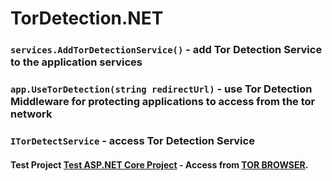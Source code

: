 # TorDetection.NET
### ``services.AddTorDetectionService()`` - add Tor Detection Service to the application services

### ``app.UseTorDetection(string redirectUrl)`` - use Tor Detection Middleware for protecting applications to access from the tor network

### ``ITorDetectService`` - access Tor Detection Service

#### Test Project [Test ASP.NET Core Project](http://libsoft.somee.com/) - Access from [TOR BROWSER](https://www.torproject.org/download/).
